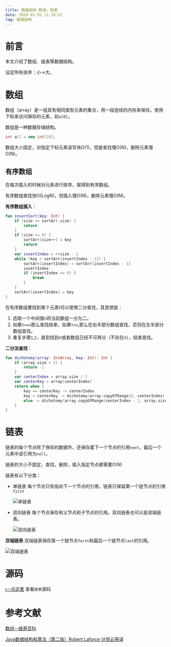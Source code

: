 ```yaml
---
title: 数据结构_数组，链表
date: 2019-01-01 11:19:52
tag: 数据结构
---
```


# 前言

本文介绍了数组、链表等数据结构。

设定所有排序：小→大。

# 数组

数组（array）是一组具有相同类型元素的集合，用一段连续的内存来保存。使用下标来访问保存的元素，如`a[0]`。

数组是一种数据存储结构。

```java
int a[] = new int[10];
```

数组大小固定，对指定下标元素读写快O(1)，但是查找慢O(N)，删除元素慢O(N)。

## 有序数组

在每次插入的时候对元素进行排序，就得到有序数组。

有序数组查找快O(LogN)，但插入慢O(N)，删除元素慢O(N)。

**有序数组插入**：

```kotlin
fun insertSort(key: Int) {
    if (size >= sortArr.size) {
        return
    }
    if (size == 0) {
        sortArr[size++] = key
        return
    }
    var insertIndex = ++size - 1
    while (key < sortArr[insertIndex - 1]) {
        sortArr[insertIndex] = sortArr[insertIndex - 1]
        insertIndex--
        if (insertIndex == 0) {
            break
        }
    }
    sortArr[insertIndex] = key
}
```

在有序数组要找到某个元素t可以使用二分查找，其思想是：

1. 选取一个中间值n将当前数组一分为二。
2. 如果`t==n`那么查找结束，如果`t<n`,那么在右半部分数组查找，否则在左半部分数组查找。
3. 重复步骤`1`,`2`，直到找到n或者数组已经不可再分（不存在n），结束查找。

**二分法查找**：

```kotlin
fun dichotomy(array: IntArray, key: Int): Int {
    if (array.size < 2) {
        return -1
    }
    var centerIndex = array.size / 2
    var centerKey = array[centerIndex]
    return when {
        key == centerKey -> centerIndex
        key < centerKey -> dichotomy(array.copyOfRange(0, centerIndex), key)
        else -> dichotomy(array.copyOfRange(centerIndex - 1, array.size), key)
    }
}
```

# 链表

链表的每个节点除了保存的数据外，还保存着下一个节点的引用`next`，最后一个元素中该引用为`null`。

链表的大小不固定，查找，删除，插入指定节点都需要O(N)

链表有以下分类：

* 单链表 每个节点只有指向下一个节点的引用，链表只保留第一个链节点的引用`first`

  ![单链表](https://jixiaoyong.github.io/images/20190101132535.png)

* 双向链表 每个节点保存有父节点和子节点的引用。双向链表也可以是双端链表。

  ![双向链表](https://jixiaoyong.github.io/images/20190101132614.png)

**双端链表** 双端链表保存第一个链节点`farst`和最后一个链节点`last`的引用。

![双端链表](https://jixiaoyong.github.io/images/20190101132649.png)

# 源码

[👉点这里](https://github.com/jixiaoyong/Notes-Files/tree/master/AndroidLearningResource/java_note/%E6%95%B0%E6%8D%AE%E7%BB%93%E6%9E%84%E5%AD%A6%E4%B9%A0/link) 查看`链表`源码

# 参考文献

[数组--维基百科](https://zh.wikipedia.org/wiki/%E6%95%B0%E7%BB%84)

[Java数据结构和算法（第二版）Robert Laforce 计晓云等译](https://book.douban.com/subject/1144007/)



